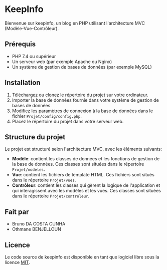 # KeepInfo

Bienvenue sur keepinfo, un blog en PHP utilisant l'architecture MVC (Modèle-Vue-Contrôleur). 

## Prérequis

- PHP 7.4 ou supérieur
- Un serveur web (par exemple Apache ou Nginx)
- Un système de gestion de bases de données (par exemple MySQL)

## Installation

1. Téléchargez ou clonez le répertoire du projet sur votre ordinateur.
2. Importer la base de données fournie dans votre système de gestion de bases de données.
3. Modifiez les paramètres de connexion à la base de données dans le fichier `Projet/config/config.php`.
4. Placez le répertoire du projet dans votre serveur web.


## Structure du projet

Le projet est structuré selon l'architecture MVC, avec les éléments suivants:

- **Modèle**: contient les classes de données et les fonctions de gestion de la base de données. Ces classes sont situées dans le répertoire `Projet/modeles`.
- **Vue**: contient les fichiers de template HTML. Ces fichiers sont situés dans le répertoire `Projet/vues`.
- **Contrôleur**: contient les classes qui gèrent la logique de l'application et qui interagissent avec les modèles et les vues. Ces classes sont situées dans le répertoire `Projet/controleur`.


## Fait par

- Bruno DA COSTA CUNHA
- Othmane BENJELLOUN

## Licence

Le code source de keepinfo est disponible en tant que logiciel libre sous la licence [MIT](https://github.com/brdacostac/PHP_BLOG-News_MVC/LICENSE).


